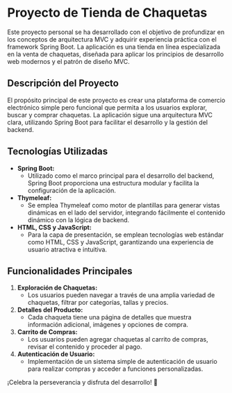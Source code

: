 # Proyecto de Tienda de Chaquetas

Este proyecto personal se ha desarrollado con el objetivo de profundizar en los conceptos de arquitectura MVC y adquirir experiencia práctica con el framework Spring Boot. La aplicación es una tienda en línea especializada en la venta de chaquetas, diseñada para aplicar los principios de desarrollo web modernos y el patrón de diseño MVC.

## Descripción del Proyecto

El propósito principal de este proyecto es crear una plataforma de comercio electrónico simple pero funcional que permita a los usuarios explorar, buscar y comprar chaquetas. La aplicación sigue una arquitectura MVC clara, utilizando Spring Boot para facilitar el desarrollo y la gestión del backend.

## Tecnologías Utilizadas

- **Spring Boot:**
  - Utilizado como el marco principal para el desarrollo del backend, Spring Boot proporciona una estructura modular y facilita la configuración de la aplicación.
- **Thymeleaf:**
  - Se emplea Thymeleaf como motor de plantillas para generar vistas dinámicas en el lado del servidor, integrando fácilmente el contenido dinámico con la lógica de backend.
- **HTML, CSS y JavaScript:**
  - Para la capa de presentación, se emplean tecnologías web estándar como HTML, CSS y JavaScript, garantizando una experiencia de usuario atractiva e intuitiva.

## Funcionalidades Principales

1. **Exploración de Chaquetas:**
   - Los usuarios pueden navegar a través de una amplia variedad de chaquetas, filtrar por categorías, tallas y precios.
2. **Detalles del Producto:**
   - Cada chaqueta tiene una página de detalles que muestra información adicional, imágenes y opciones de compra.
3. **Carrito de Compras:**
   - Los usuarios pueden agregar chaquetas al carrito de compras, revisar el contenido y proceder al pago.
4. **Autenticación de Usuario:**
   - Implementación de un sistema simple de autenticación de usuario para realizar compras y acceder a funciones personalizadas.

¡Celebra la perseverancia y disfruta del desarrollo! 🚀
